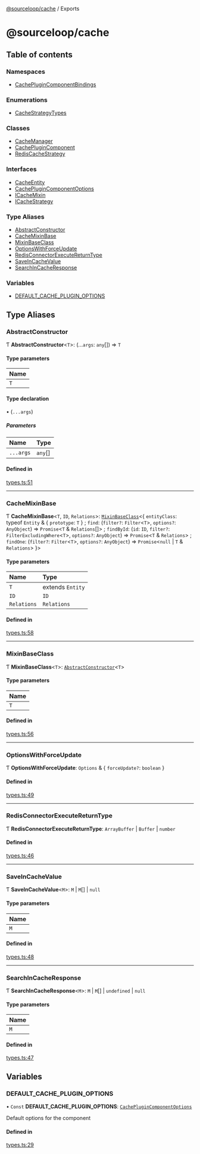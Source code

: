 [@sourceloop/cache](README.md) / Exports

# @sourceloop/cache

## Table of contents

### Namespaces

- [CachePluginComponentBindings](modules/CachePluginComponentBindings.md)

### Enumerations

- [CacheStrategyTypes](enums/CacheStrategyTypes.md)

### Classes

- [CacheManager](classes/CacheManager.md)
- [CachePluginComponent](classes/CachePluginComponent.md)
- [RedisCacheStrategy](classes/RedisCacheStrategy.md)

### Interfaces

- [CacheEntity](interfaces/CacheEntity.md)
- [CachePluginComponentOptions](interfaces/CachePluginComponentOptions.md)
- [ICacheMixin](interfaces/ICacheMixin.md)
- [ICacheStrategy](interfaces/ICacheStrategy.md)

### Type Aliases

- [AbstractConstructor](modules.md#abstractconstructor)
- [CacheMixinBase](modules.md#cachemixinbase)
- [MixinBaseClass](modules.md#mixinbaseclass)
- [OptionsWithForceUpdate](modules.md#optionswithforceupdate)
- [RedisConnectorExecuteReturnType](modules.md#redisconnectorexecutereturntype)
- [SaveInCacheValue](modules.md#saveincachevalue)
- [SearchInCacheResponse](modules.md#searchincacheresponse)

### Variables

- [DEFAULT\_CACHE\_PLUGIN\_OPTIONS](modules.md#default_cache_plugin_options)

## Type Aliases

### AbstractConstructor

Ƭ **AbstractConstructor**<`T`\>: (...`args`: `any`[]) => `T`

#### Type parameters

| Name |
| :------ |
| `T` |

#### Type declaration

• (`...args`)

##### Parameters

| Name | Type |
| :------ | :------ |
| `...args` | `any`[] |

#### Defined in

[types.ts:51](https://github.com/sourcefuse/loopback4-microservice-catalog/blob/b93c60ac7/packages/cache/src/types.ts#L51)

___

### CacheMixinBase

Ƭ **CacheMixinBase**<`T`, `ID`, `Relations`\>: [`MixinBaseClass`](modules.md#mixinbaseclass)<{ `entityClass`: typeof `Entity` & { `prototype`: `T`  } ; `find`: (`filter?`: `Filter`<`T`\>, `options?`: `AnyObject`) => `Promise`<`T` & `Relations`[]\> ; `findById`: (`id`: `ID`, `filter?`: `FilterExcludingWhere`<`T`\>, `options?`: `AnyObject`) => `Promise`<`T` & `Relations`\> ; `findOne`: (`filter?`: `Filter`<`T`\>, `options?`: `AnyObject`) => `Promise`<``null`` \| `T` & `Relations`\>  }\>

#### Type parameters

| Name | Type |
| :------ | :------ |
| `T` | extends `Entity` |
| `ID` | `ID` |
| `Relations` | `Relations` |

#### Defined in

[types.ts:58](https://github.com/sourcefuse/loopback4-microservice-catalog/blob/b93c60ac7/packages/cache/src/types.ts#L58)

___

### MixinBaseClass

Ƭ **MixinBaseClass**<`T`\>: [`AbstractConstructor`](modules.md#abstractconstructor)<`T`\>

#### Type parameters

| Name |
| :------ |
| `T` |

#### Defined in

[types.ts:56](https://github.com/sourcefuse/loopback4-microservice-catalog/blob/b93c60ac7/packages/cache/src/types.ts#L56)

___

### OptionsWithForceUpdate

Ƭ **OptionsWithForceUpdate**: `Options` & { `forceUpdate?`: `boolean`  }

#### Defined in

[types.ts:49](https://github.com/sourcefuse/loopback4-microservice-catalog/blob/b93c60ac7/packages/cache/src/types.ts#L49)

___

### RedisConnectorExecuteReturnType

Ƭ **RedisConnectorExecuteReturnType**: `ArrayBuffer` \| `Buffer` \| `number`

#### Defined in

[types.ts:46](https://github.com/sourcefuse/loopback4-microservice-catalog/blob/b93c60ac7/packages/cache/src/types.ts#L46)

___

### SaveInCacheValue

Ƭ **SaveInCacheValue**<`M`\>: `M` \| `M`[] \| ``null``

#### Type parameters

| Name |
| :------ |
| `M` |

#### Defined in

[types.ts:48](https://github.com/sourcefuse/loopback4-microservice-catalog/blob/b93c60ac7/packages/cache/src/types.ts#L48)

___

### SearchInCacheResponse

Ƭ **SearchInCacheResponse**<`M`\>: `M` \| `M`[] \| `undefined` \| ``null``

#### Type parameters

| Name |
| :------ |
| `M` |

#### Defined in

[types.ts:47](https://github.com/sourcefuse/loopback4-microservice-catalog/blob/b93c60ac7/packages/cache/src/types.ts#L47)

## Variables

### DEFAULT\_CACHE\_PLUGIN\_OPTIONS

• `Const` **DEFAULT\_CACHE\_PLUGIN\_OPTIONS**: [`CachePluginComponentOptions`](interfaces/CachePluginComponentOptions.md)

Default options for the component

#### Defined in

[types.ts:29](https://github.com/sourcefuse/loopback4-microservice-catalog/blob/b93c60ac7/packages/cache/src/types.ts#L29)
